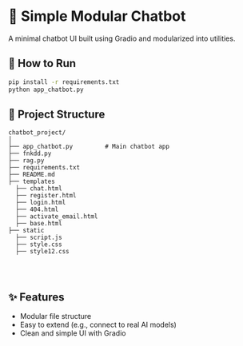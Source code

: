 # 🧠 Simple Modular Chatbot

A minimal chatbot UI built using Gradio and modularized into utilities.

## 🚀 How to Run

```bash
pip install -r requirements.txt
python app_chatbot.py
```

## 📁 Project Structure

```
chatbot_project/
│
├── app_chatbot.py         # Main chatbot app
├── fnkdd.py
├── rag.py
├── requirements.txt
├── README.md
├── templates
  ├── chat.html
  ├── register.html
  ├── login.html
  ├── 404.html
  ├── activate_email.html
  ├── base.html
├── static
  ├── script.js
  ├── style.css
  ├── style12.css
  



```

## ✨ Features

- Modular file structure
- Easy to extend (e.g., connect to real AI models)
- Clean and simple UI with Gradio
